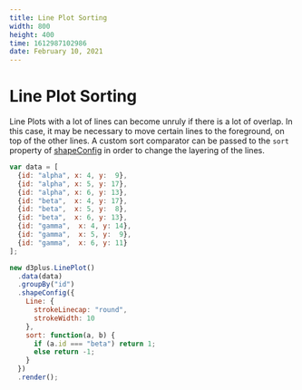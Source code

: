 ```yaml
---
title: Line Plot Sorting
width: 800
height: 400
time: 1612987102986
date: February 10, 2021
---
```


# Line Plot Sorting

Line Plots with a lot of lines can become unruly if there is a lot of overlap. In this case, it may be necessary to move certain lines to the foreground, on top of the other lines. A custom sort comparator can be passed to the `sort` property of [shapeConfig](http://d3plus.org/docs/#Shape.sort) in order to change the layering of the lines.

```js
var data = [
  {id: "alpha", x: 4, y:  9},
  {id: "alpha", x: 5, y: 17},
  {id: "alpha", x: 6, y: 13},
  {id: "beta",  x: 4, y: 17},
  {id: "beta",  x: 5, y:  8},
  {id: "beta",  x: 6, y: 13},
  {id: "gamma",  x: 4, y: 14},
  {id: "gamma",  x: 5, y:  9},
  {id: "gamma",  x: 6, y: 11}
];

new d3plus.LinePlot()
  .data(data)
  .groupBy("id")
  .shapeConfig({
    Line: {
      strokeLinecap: "round",
      strokeWidth: 10
    },
    sort: function(a, b) {
      if (a.id === "beta") return 1;
      else return -1;
    }
  })
  .render();
```

